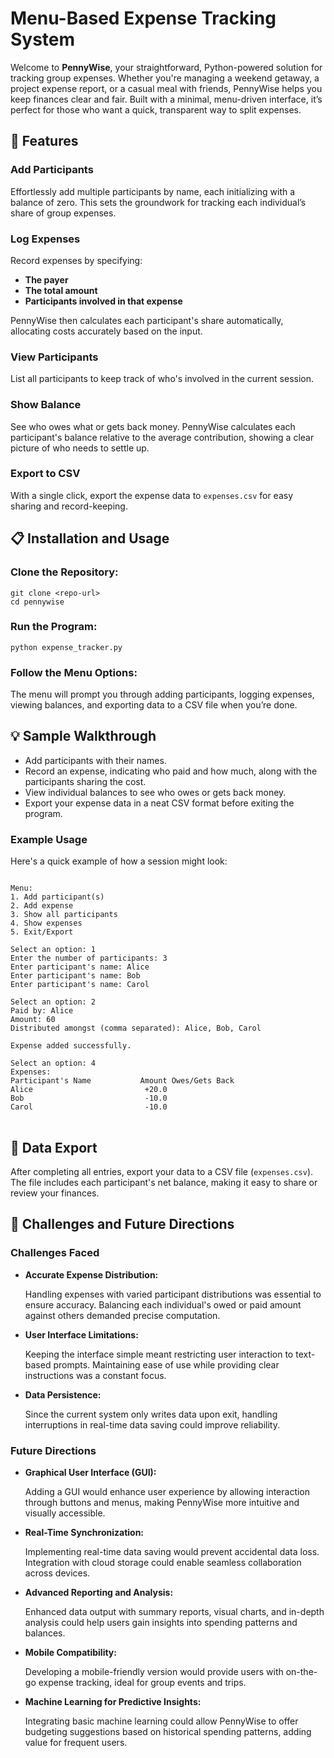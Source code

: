 <h1>Menu-Based Expense Tracking System</h1>

<p>Welcome to <strong>PennyWise</strong>, your straightforward, Python-powered solution for tracking group expenses. Whether you're managing a weekend getaway, a project expense report, or a casual meal with friends, PennyWise helps you keep finances clear and fair. Built with a minimal, menu-driven interface, it’s perfect for those who want a quick, transparent way to split expenses.</p>

<h2>📌 Features</h2>

<h3>Add Participants</h3>
<p>Effortlessly add multiple participants by name, each initializing with a balance of zero. This sets the groundwork for tracking each individual’s share of group expenses.</p>

<h3>Log Expenses</h3>
<p>Record expenses by specifying:</p>
<ul>
    <li><strong>The payer</strong></li>
    <li><strong>The total amount</strong></li>
    <li><strong>Participants involved in that expense</strong></li>
</ul>
<p>PennyWise then calculates each participant's share automatically, allocating costs accurately based on the input.</p>

<h3>View Participants</h3>
<p>List all participants to keep track of who's involved in the current session.</p>

<h3>Show Balance</h3>
<p>See who owes what or gets back money. PennyWise calculates each participant's balance relative to the average contribution, showing a clear picture of who needs to settle up.</p>

<h3>Export to CSV</h3>
<p>With a single click, export the expense data to <code>expenses.csv</code> for easy sharing and record-keeping.</p>

<h2>📋 Installation and Usage</h2>

<h3>Clone the Repository:</h3>
<pre>
<code>git clone &lt;repo-url&gt;
cd pennywise</code>
</pre>

<h3>Run the Program:</h3>
<pre>
<code>python expense_tracker.py</code>
</pre>

<h3>Follow the Menu Options:</h3>
<p>The menu will prompt you through adding participants, logging expenses, viewing balances, and exporting data to a CSV file when you’re done.</p>

<h2>💡 Sample Walkthrough</h2>

<ul>
    <li>Add participants with their names.</li>
    <li>Record an expense, indicating who paid and how much, along with the participants sharing the cost.</li>
    <li>View individual balances to see who owes or gets back money.</li>
    <li>Export your expense data in a neat CSV format before exiting the program.</li>
</ul>

<h3>Example Usage</h3>
<p>Here's a quick example of how a session might look:</p>

<pre>
<code>
Menu:
1. Add participant(s)
2. Add expense
3. Show all participants
4. Show expenses
5. Exit/Export

Select an option: 1
Enter the number of participants: 3
Enter participant's name: Alice
Enter participant's name: Bob
Enter participant's name: Carol

Select an option: 2
Paid by: Alice
Amount: 60
Distributed amongst (comma separated): Alice, Bob, Carol

Expense added successfully.

Select an option: 4
Expenses:
Participant's Name           Amount Owes/Gets Back  
Alice                         +20.0
Bob                           -10.0
Carol                         -10.0
</code>
</pre>

<h2>📝 Data Export</h2>

<p>After completing all entries, export your data to a CSV file (<code>expenses.csv</code>). The file includes each participant's net balance, making it easy to share or review your finances.</p>

<h2>🚀 Challenges and Future Directions</h2>

<h3>Challenges Faced</h3>

<ul>
    <li><strong>Accurate Expense Distribution:</strong>
        <p>Handling expenses with varied participant distributions was essential to ensure accuracy. Balancing each individual's owed or paid amount against others demanded precise computation.</p>
    </li>
    <li><strong>User Interface Limitations:</strong>
        <p>Keeping the interface simple meant restricting user interaction to text-based prompts. Maintaining ease of use while providing clear instructions was a constant focus.</p>
    </li>
    <li><strong>Data Persistence:</strong>
        <p>Since the current system only writes data upon exit, handling interruptions in real-time data saving could improve reliability.</p>
    </li>
</ul>

<h3>Future Directions</h3>

<ul>
    <li><strong>Graphical User Interface (GUI):</strong>
        <p>Adding a GUI would enhance user experience by allowing interaction through buttons and menus, making PennyWise more intuitive and visually accessible.</p>
    </li>
    <li><strong>Real-Time Synchronization:</strong>
        <p>Implementing real-time data saving would prevent accidental data loss. Integration with cloud storage could enable seamless collaboration across devices.</p>
    </li>
    <li><strong>Advanced Reporting and Analysis:</strong>
        <p>Enhanced data output with summary reports, visual charts, and in-depth analysis could help users gain insights into spending patterns and balances.</p>
    </li>
    <li><strong>Mobile Compatibility:</strong>
        <p>Developing a mobile-friendly version would provide users with on-the-go expense tracking, ideal for group events and trips.</p>
    </li>
    <li><strong>Machine Learning for Predictive Insights:</strong>
        <p>Integrating basic machine learning could allow PennyWise to offer budgeting suggestions based on historical spending patterns, adding value for frequent users.</p>
    </li>
</ul>
